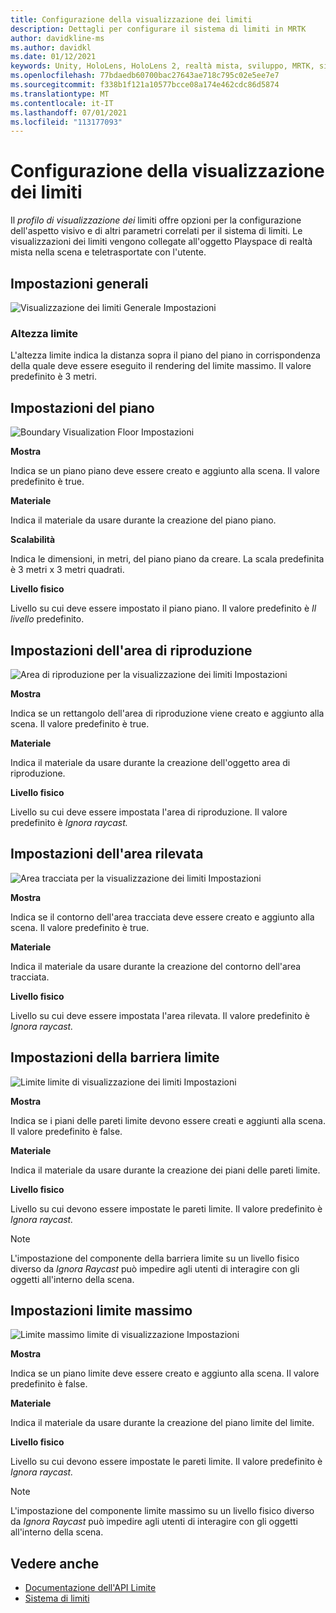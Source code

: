 ```yaml
---
title: Configurazione della visualizzazione dei limiti
description: Dettagli per configurare il sistema di limiti in MRTK
author: davidkline-ms
ms.author: davidkl
ms.date: 01/12/2021
keywords: Unity, HoloLens, HoloLens 2, realtà mista, sviluppo, MRTK, sistema di limiti,
ms.openlocfilehash: 77bdaedb60700bac27643ae718c795c02e5ee7e7
ms.sourcegitcommit: f338b1f121a10577bcce08a174e462cdc86d5874
ms.translationtype: MT
ms.contentlocale: it-IT
ms.lasthandoff: 07/01/2021
ms.locfileid: "113177093"
---
```

# <a name="configuring-boundary-visualization"></a>Configurazione della visualizzazione dei limiti

Il *profilo di visualizzazione dei* limiti offre opzioni per la configurazione dell'aspetto visivo e di altri parametri correlati per il sistema di limiti. Le visualizzazioni dei limiti vengono collegate all'oggetto Playspace di realtà mista nella scena e teletrasportate con l'utente.

## <a name="general-settings"></a>Impostazioni generali

![Visualizzazione dei limiti Generale Impostazioni](../images/boundary/BoundaryVisualizationGeneralSettings.png)

### <a name="boundary-height"></a>Altezza limite

L'altezza limite indica la distanza sopra il piano del piano in corrispondenza della quale deve essere eseguito il rendering del limite massimo. Il valore predefinito è 3 metri.

## <a name="floor-settings"></a>Impostazioni del piano

![Boundary Visualization Floor Impostazioni](../images/boundary/BoundaryVisualizationFloorSettings.png)

**Mostra**

Indica se un piano piano deve essere creato e aggiunto alla scena. Il valore predefinito è true.

**Materiale**

Indica il materiale da usare durante la creazione del piano piano.

**Scalabilità**

Indica le dimensioni, in metri, del piano piano da creare. La scala predefinita è 3 metri x 3 metri quadrati.

**Livello fisico**

Livello su cui deve essere impostato il piano piano. Il valore predefinito è *Il livello* predefinito.

## <a name="play-area-settings"></a>Impostazioni dell'area di riproduzione

![Area di riproduzione per la visualizzazione dei limiti Impostazioni](../images/boundary/BoundaryVisualizationPlayAreaSettings.png)

**Mostra**

Indica se un rettangolo dell'area di riproduzione viene creato e aggiunto alla scena. Il valore predefinito è true.

**Materiale**

Indica il materiale da usare durante la creazione dell'oggetto area di riproduzione.

**Livello fisico**

Livello su cui deve essere impostata l'area di riproduzione. Il valore predefinito è *Ignora raycast.*

## <a name="tracked-area-settings"></a>Impostazioni dell'area rilevata

![Area tracciata per la visualizzazione dei limiti Impostazioni](../images/boundary/BoundaryVisualizationTrackedAreaSettings.png)

**Mostra**

Indica se il contorno dell'area tracciata deve essere creato e aggiunto alla scena. Il valore predefinito è true.

**Materiale**

Indica il materiale da usare durante la creazione del contorno dell'area tracciata.

**Livello fisico**

Livello su cui deve essere impostata l'area rilevata. Il valore predefinito è *Ignora raycast.*

## <a name="boundary-wall-settings"></a>Impostazioni della barriera limite

![Limite limite di visualizzazione dei limiti Impostazioni](../images/boundary/BoundaryVisualizationWallSettings.png)

**Mostra**

Indica se i piani delle pareti limite devono essere creati e aggiunti alla scena. Il valore predefinito è false.

**Materiale**

Indica il materiale da usare durante la creazione dei piani delle pareti limite.

**Livello fisico**

Livello su cui devono essere impostate le pareti limite. Il valore predefinito è *Ignora raycast.*

> [!NOTE]
> L'impostazione del componente della barriera limite su un livello fisico diverso da *Ignora Raycast* può impedire agli utenti di interagire con gli oggetti all'interno della scena.

## <a name="boundary-ceiling-settings"></a>Impostazioni limite massimo

![Limite massimo limite di visualizzazione Impostazioni](../images/boundary/BoundaryVisualizationCeilingSettings.png)

**Mostra**

Indica se un piano limite deve essere creato e aggiunto alla scena. Il valore predefinito è false.

**Materiale**

Indica il materiale da usare durante la creazione del piano limite del limite.

**Livello fisico**

Livello su cui devono essere impostate le pareti limite. Il valore predefinito è *Ignora raycast.*

> [!NOTE]
> L'impostazione del componente limite massimo su un livello fisico diverso da *Ignora Raycast* può impedire agli utenti di interagire con gli oggetti all'interno della scena.

## <a name="see-also"></a>Vedere anche

- [Documentazione dell'API Limite](xref:Microsoft.MixedReality.Toolkit.Boundary)
- [Sistema di limiti](boundary-system-getting-started.md)
